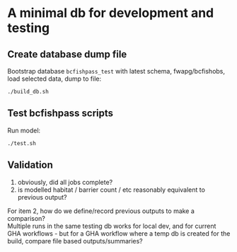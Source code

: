 # A minimal db for development and testing

## Create database dump file

Bootstrap database `bcfishpass_test` with latest schema, fwapg/bcfishobs, load selected data, dump to file:

    ./build_db.sh

## Test bcfishpass scripts

Run model:

    ./test.sh

## Validation

1. obviously, did all jobs complete?
2. is modelled habitat / barrier count / etc reasonably equivalent to previous output?
    
For item 2, how do we define/record previous outputs to make a comparison?  
Multiple runs in the same testing db works for local dev, and for current GHA workflows - but for a GHA workflow where a temp db is created for the build, compare file based outputs/summaries?